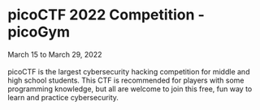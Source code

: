 # picoCTF 2022 Competition  -  picoGym

March 15 to March 29, 2022 <br>
<br>
picoCTF is the largest cybersecurity hacking competition for middle and high school students. This CTF is recommended for players with some programming knowledge, but all are welcome to join this free, fun way to learn and practice cybersecurity. 
